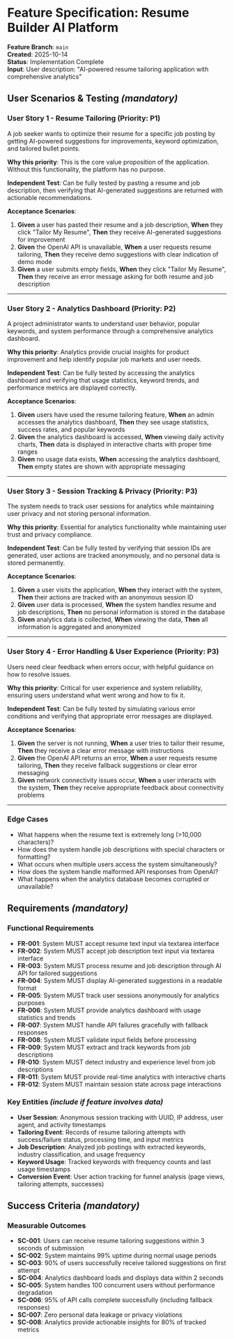 # Feature Specification: Resume Builder AI Platform

**Feature Branch**: `main`  
**Created**: 2025-10-14  
**Status**: Implementation Complete  
**Input**: User description: "AI-powered resume tailoring application with comprehensive analytics"

## User Scenarios & Testing *(mandatory)*

### User Story 1 - Resume Tailoring (Priority: P1)

A job seeker wants to optimize their resume for a specific job posting by getting AI-powered suggestions for improvements, keyword optimization, and tailored bullet points.

**Why this priority**: This is the core value proposition of the application. Without this functionality, the platform has no purpose.

**Independent Test**: Can be fully tested by pasting a resume and job description, then verifying that AI-generated suggestions are returned with actionable recommendations.

**Acceptance Scenarios**:

1. **Given** a user has pasted their resume and a job description, **When** they click "Tailor My Resume", **Then** they receive AI-generated suggestions for improvement
2. **Given** the OpenAI API is unavailable, **When** a user requests resume tailoring, **Then** they receive demo suggestions with clear indication of demo mode
3. **Given** a user submits empty fields, **When** they click "Tailor My Resume", **Then** they receive an error message asking for both resume and job description

---

### User Story 2 - Analytics Dashboard (Priority: P2)

A project administrator wants to understand user behavior, popular keywords, and system performance through a comprehensive analytics dashboard.

**Why this priority**: Analytics provide crucial insights for product improvement and help identify popular job markets and user needs.

**Independent Test**: Can be fully tested by accessing the analytics dashboard and verifying that usage statistics, keyword trends, and performance metrics are displayed correctly.

**Acceptance Scenarios**:

1. **Given** users have used the resume tailoring feature, **When** an admin accesses the analytics dashboard, **Then** they see usage statistics, success rates, and popular keywords
2. **Given** the analytics dashboard is accessed, **When** viewing daily activity charts, **Then** data is displayed in interactive charts with proper time ranges
3. **Given** no usage data exists, **When** accessing the analytics dashboard, **Then** empty states are shown with appropriate messaging

---

### User Story 3 - Session Tracking & Privacy (Priority: P3)

The system needs to track user sessions for analytics while maintaining user privacy and not storing personal information.

**Why this priority**: Essential for analytics functionality while maintaining user trust and privacy compliance.

**Independent Test**: Can be fully tested by verifying that session IDs are generated, user actions are tracked anonymously, and no personal data is stored permanently.

**Acceptance Scenarios**:

1. **Given** a user visits the application, **When** they interact with the system, **Then** their actions are tracked with an anonymous session ID
2. **Given** user data is processed, **When** the system handles resume and job descriptions, **Then** no personal information is stored in the database
3. **Given** analytics data is collected, **When** viewing the data, **Then** all information is aggregated and anonymized

---

### User Story 4 - Error Handling & User Experience (Priority: P3)

Users need clear feedback when errors occur, with helpful guidance on how to resolve issues.

**Why this priority**: Critical for user experience and system reliability, ensuring users understand what went wrong and how to fix it.

**Independent Test**: Can be fully tested by simulating various error conditions and verifying that appropriate error messages are displayed.

**Acceptance Scenarios**:

1. **Given** the server is not running, **When** a user tries to tailor their resume, **Then** they receive a clear error message with instructions
2. **Given** the OpenAI API returns an error, **When** a user requests resume tailoring, **Then** they receive fallback suggestions or clear error messaging
3. **Given** network connectivity issues occur, **When** a user interacts with the system, **Then** they receive appropriate feedback about connectivity problems

---

### Edge Cases

- What happens when the resume text is extremely long (>10,000 characters)?
- How does the system handle job descriptions with special characters or formatting?
- What occurs when multiple users access the system simultaneously?
- How does the system handle malformed API responses from OpenAI?
- What happens when the analytics database becomes corrupted or unavailable?

## Requirements *(mandatory)*

### Functional Requirements

- **FR-001**: System MUST accept resume text input via textarea interface
- **FR-002**: System MUST accept job description text input via textarea interface  
- **FR-003**: System MUST process resume and job description through AI API for tailored suggestions
- **FR-004**: System MUST display AI-generated suggestions in a readable format
- **FR-005**: System MUST track user sessions anonymously for analytics purposes
- **FR-006**: System MUST provide analytics dashboard with usage statistics and trends
- **FR-007**: System MUST handle API failures gracefully with fallback responses
- **FR-008**: System MUST validate input fields before processing
- **FR-009**: System MUST extract and track keywords from job descriptions
- **FR-010**: System MUST detect industry and experience level from job descriptions
- **FR-011**: System MUST provide real-time analytics with interactive charts
- **FR-012**: System MUST maintain session state across page interactions

### Key Entities *(include if feature involves data)*

- **User Session**: Anonymous session tracking with UUID, IP address, user agent, and activity timestamps
- **Tailoring Event**: Records of resume tailoring attempts with success/failure status, processing time, and input metrics
- **Job Description**: Analyzed job postings with extracted keywords, industry classification, and usage frequency
- **Keyword Usage**: Tracked keywords with frequency counts and last usage timestamps
- **Conversion Event**: User action tracking for funnel analysis (page views, tailoring attempts, successes)

## Success Criteria *(mandatory)*

### Measurable Outcomes

- **SC-001**: Users can receive resume tailoring suggestions within 3 seconds of submission
- **SC-002**: System maintains 99% uptime during normal usage periods
- **SC-003**: 90% of users successfully receive tailored suggestions on first attempt
- **SC-004**: Analytics dashboard loads and displays data within 2 seconds
- **SC-005**: System handles 100 concurrent users without performance degradation
- **SC-006**: 95% of API calls complete successfully (including fallback responses)
- **SC-007**: Zero personal data leakage or privacy violations
- **SC-008**: Analytics provide actionable insights for 80% of tracked metrics
